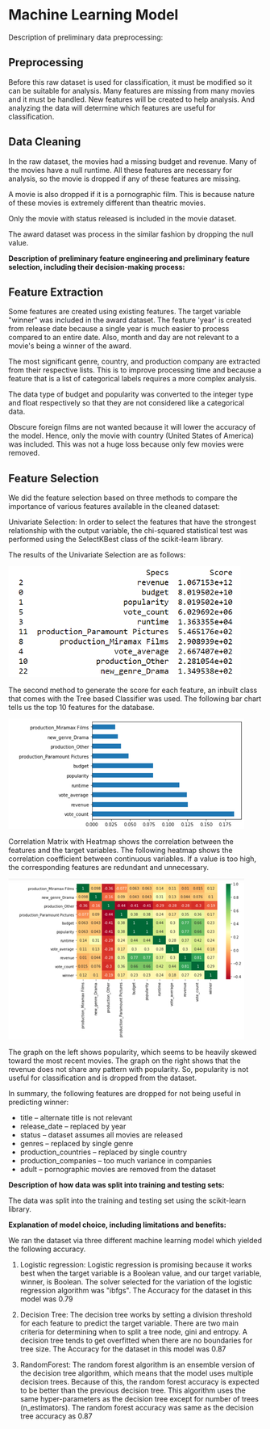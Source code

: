 
# Machine Learning Model
Description of preliminary data preprocessing:

## Preprocessing

Before this raw dataset is used for classification, it must be modified so it can be suitable for analysis. Many features are missing from many movies and it must be handled. New features will be created to help analysis. And analyzing the data will determine which features are useful for classification.

## Data Cleaning

In the raw dataset, the movies had a missing budget and revenue. Many of the movies have a null runtime. All these features are necessary for analysis, so the movie is dropped if any of these features are missing.

A movie is also dropped if it is a pornographic film. This is because nature of these movies is extremely different than theatric movies.

Only the movie with status released is included in the movie dataset.

The award dataset was process in the similar fashion by dropping the null value.

**Description of preliminary feature engineering and preliminary feature selection, including their decision-making process:**

## Feature Extraction

Some features are created using existing features. The target variable &quot;winner&quot; was included in the award dataset. The feature &#39;year&#39; is created from release date because a single year is much easier to process compared to an entire date. Also, month and day are not relevant to a movie&#39;s being a winner of the award.

The most significant genre, country, and production company are extracted from their respective lists. This is to improve processing time and because a feature that is a list of categorical labels requires a more complex analysis.

The data type of budget and popularity was converted to the integer type and float respectively so that they are not considered like a categorical data.

Obscure foreign films are not wanted because it will lower the accuracy of the model. Hence, only the movie with country (United States of America) was included. This was not a huge loss because only few movies were removed.

## Feature Selection

We did the feature selection based on three methods to compare the importance of various features available in the cleaned dataset:

Univariate Selection: In order to select the features that have the strongest relationship with the output variable, the chi-squared statistical test was performed using the SelectKBest class of the scikit-learn library.

The results of the Univariate Selection are as follows:

![Selction](../Images/Selection.png)

The second method to generate the score for each feature, an inbuilt class that comes with the Tree based Classifier was used. The following bar chart tells us the top 10 features for the database.

![Features](../Images/top10features.png)

Correlation Matrix with Heatmap shows the correlation between the features and the target variables. The following heatmap shows the correlation coefficient between continuous variables. If a value is too high, the corresponding features are redundant and unnecessary.

![Heat Map](../Images/HeatMap.png)

The graph on the left shows popularity, which seems to be heavily skewed toward the most recent movies. The graph on the right shows that the revenue does not share any pattern with popularity. So, popularity is not useful for classification and is dropped from the dataset.

In summary, the following features are dropped for not being useful in predicting winner:

- title – alternate title is not relevant
- release\_date – replaced by year
- status – dataset assumes all movies are released
- genres – replaced by single genre
- production\_countries – replaced by single country
- production\_companies – too much variance in companies
- adult – pornographic movies are removed from the dataset

**Description of how data was split into training and testing sets:**

The data was split into the training and testing set using the scikit-learn library.

**Explanation of model choice, including limitations and benefits:**

We ran the dataset via three different machine learning model which yielded the following accuracy.

1. Logistic regression: Logistic regression is promising because it works best when the target variable is a Boolean value, and our target variable, winner, is Boolean. The solver selected for the variation of the logistic regression algorithm was &quot;ibfgs&quot;. The Accuracy for the dataset in this model was 0.79

1. Decision Tree: The decision tree works by setting a division threshold for each feature to predict the target variable. There are two main criteria for determining when to split a tree node, gini and entropy. A decision tree tends to get overfitted when there are no boundaries for tree size. The Accuracy for the dataset in this model was 0.87

1. RandomForest: The random forest algorithm is an ensemble version of the decision tree algorithm, which means that the model uses multiple decision trees. Because of this, the random forest accuracy is expected to be better than the previous decision tree. This algorithm uses the same hyper-parameters as the decision tree except for number of trees (n\_estimators). The random forest accuracy was same as the decision tree accuracy as 0.87
